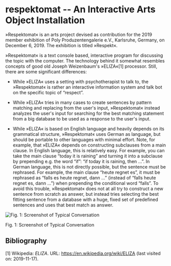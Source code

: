 # respektomat -- An Interactive Arts Object Installation

»Respektomat« is an arts project devised as contribution for the 2019
member exhibition of Poly Produzentengalerie e.V., Karlsruhe, Germany,
on December 6, 2019.  The exhibition is titled »Respekt«.

»Respektomat« is a text console based, interactive program for
discussing the topic with the computer.  The technology behind it
somewhat resembles concepts of good old Joseph Weizenbaum's »ELIZA«[1]
processor.  Still, there are some significant differences:

* While »ELIZA« uses a setting with psychotherapist to talk to, the
  »Respektomat« is rather an interactive information system and talk
  bot on the specific topic of “respect”.

* While »ELIZA« tries in many cases to create sentences by pattern
  matching and replacing from the user's input, »Respektomat« instead
  analyzes the user's input for searching for the best matching
  statement from a big database to be used as a response to the user's
  input.

* While »ELIZA« is based on English language and heavily depends on
  its grammatical structure, »Respektomat« uses German as language,
  but should be portable to other languages with minimal effort.
  Note, for example, that »ELIZA« depends on constructing subclauses
  from a main clause.  In English language, this is relatively easy.
  For example, you can take the main clause “today it is raining” and
  turning it into a subclause by prepending e.g. the word “if”: “if
  today it is raining, then …”.  In German language, this is not
  directly possible, but the sentence must be rephrased.  For example,
  the main clause “heute regnet es”, it must be rephrased as “falls es
  heute regnet, dann …” (instead of “falls heute regnet es, dann …”)
  when prepending the conditional word “falls”.  To avoid this
  trouble, »Respektomat« does not at all try to construct a new
  sentence from scratch as answer, but instead tries selecting the
  best fitting sentence from a database with a huge, fixed set of
  predefined sentences and uses that best match as answer.

![Fig. 1: Screenshot of Typical
Conversation](doc/screenshots/screenshot_0001.png)

Fig. 1: Screenshot of Typical Conversation

## Bibliography

[1] Wikipedia: _ELIZA_.  URL: https://en.wikipedia.org/wiki/ELIZA
(last visited on: 2019-11-17).
